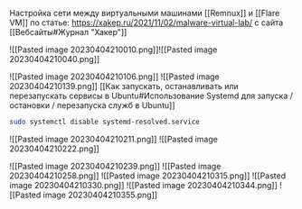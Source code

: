 Настройка сети между виртуальными машинами [[Remnux]] и [[Flare VM]]
по статье: https://xakep.ru/2021/11/02/malware-virtual-lab/  с сайта [[Вебсайты#Журнал "Хакер"]]

![[Pasted image 20230404210010.png]]![[Pasted image 20230404210040.png]]

![[Pasted image 20230404210106.png]]
![[Pasted image 20230404210139.png]]
[[Как запускать, останавливать или перезапускать сервисы в Ubuntu#Использование Systemd для запуска / остановки / перезапуска служб в Ubuntu]]
```bash
sudo systemctl disable systemd-resolved.service
```
![[Pasted image 20230404210211.png]]
![[Pasted image 20230404210222.png]]

![[Pasted image 20230404210239.png]]
![[Pasted image 20230404210258.png]]
![[Pasted image 20230404210315.png]]
![[Pasted image 20230404210330.png]]
![[Pasted image 20230404210344.png]]
![[Pasted image 20230404210355.png]]
